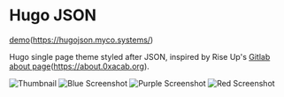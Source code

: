 # Hugo JSON
[demo](https://hugojson.myco.systems/)(https://hugojson.myco.systems/)

Hugo single page theme styled after JSON, inspired by Rise Up's [Gitlab about page](https://about.0xacab.org)(https://about.0xacab.org).

![Thumbnail](https://git.myco.systems/mycosystems/hugo-maintenance/raw/branch/main/images/tn.png)
![Blue Screenshot](https://git.myco.systems/mycosystems/hugo-maintenance/raw/branch/main/images/blue.png)
![Purple Screenshot](https://git.myco.systems/mycosystems/hugo-maintenance/raw/branch/main/images/purple.png)
![Red Screenshot](https://git.myco.systems/mycosystems/hugo-maintenance/raw/branch/main/images/red.png)